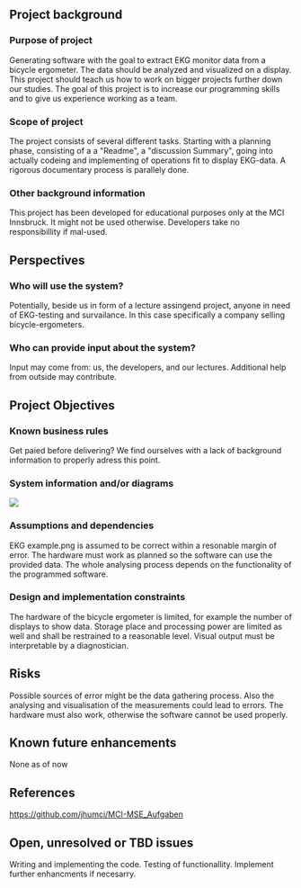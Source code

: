## Project background

### Purpose of project

Generating software with the goal to extract EKG monitor data from a bicycle ergometer. The data should be analyzed and visualized on a display. This project should teach us how to work on bigger projects further down our studies. The goal of this project is to increase our programming skills and to give us experience working as a team.
### Scope of project

The project consists of several different tasks. Starting with a planning phase, consisting of a a "Readme", a "discussion Summary", going into actually codeing and implementing of operations fit to display EKG-data. A rigorous documentary process is parallely done.
### Other background information

This project has been developed for educational purposes only at the MCI Innsbruck. It might not be used otherwise. Developers take no responsibillity if mal-used.

## Perspectives
### Who will use the system?

Potentially, beside us in form of a lecture assingend project, anyone in need of EKG-testing and survailance. In this case specifically a company selling bicycle-ergometers.

### Who can provide input about the system?

Input may come from: us, the developers, and our lectures. Additional help from outside may contribute.


## Project Objectives
### Known business rules

Get paied before delivering? We find ourselves with a lack of background information to properly adress this point.

### System information and/or diagrams

![](ekg_example.png)

### Assumptions and dependencies

EKG example.png is assumed to be correct within a resonable margin of error. The hardware must work as planned so the software can use the provided data. The whole analysing process depends on the functionality of the programmed software.

### Design and implementation constraints

The hardware of the bicycle ergometer is limited, for example the number of displays to show data.
Storage place and processing power are limited as well and shall be restrained to a reasonable level. Visual output must be interpretable by a diagnostician.

## Risks

Possible sources of error might be the data gathering process. Also the analysing and visualisation of the measurements could lead to errors. The hardware must also work, otherwise the software cannot be used properly. 

## Known future enhancements

None as of now

## References

https://github.com/jhumci/MCI-MSE_Aufgaben

## Open, unresolved or TBD issues

Writing and implementing the code.
Testing of functionallity.
Implement further enhancments if necesarry.
